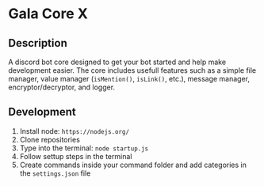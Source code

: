 # Gala Core X
## Description
A discord bot core designed to get your bot started and help make development easier. The core includes usefull features such as a simple file manager, value manager (`isMention()`, `isLink()`, etc.), message manager, encryptor/decryptor, and logger.

## Development
1. Install node:
`https://nodejs.org/`
2. Clone repositories
3. Type into the terminal:
`node startup.js`
4. Follow settup steps in the terminal
5. Create commands inside your command folder and add categories in the `settings.json` file
